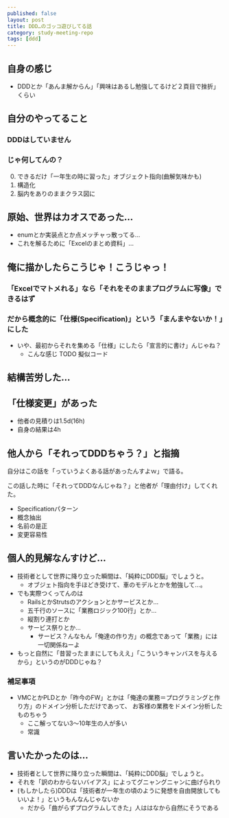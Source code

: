 ```yaml
---
published: false
layout: post
title: DDD…のゴッコ遊びしてる話
category: study-meeting-repo
tags: [ddd]
---
```


## 自身の感じ

+ DDDとか「あんま解からん」「興味はあるし勉強してるけど２頁目で挫折」くらい



## 自分のやってること

### DDDはしていません

### じゃ何してんの？

0. できるだけ「一年生の時に習った」オブジェクト指向(曲解気味かも)
0. 構造化
0. 脳内をありのままクラス図に

## 原始、世界はカオスであった…

+ enumとか実装点とか点メッチャっ散ってる…
+ これを解るために「Excelのまとめ資料」…


## 俺に描かしたらこうじゃ！こうじゃっ！

### 「Excelでマトメれる」なら「それをそのままプログラムに写像」できるはず

### だから概念的に「仕様(Specification)」という「まんまやないか！」にした

+ いや、最初からそれを集める「仕様」にしたら「宣言的に書け」んじゃね？
   + こんな感じ TODO 擬似コード

## 結構苦労した…

## 「仕様変更」があった

+ 他者の見積りは1.5d(16h)
+ 自身の結果は4h

## 他人から「それってDDDちゃう？」と指摘

自分はこの話を「っていうよくある話があったんすよｗ」で語る。

この話した時に「それってDDDなんじゃね？」と他者が「理由付け」してくれた。

+ Specificationパターン
+ 概念抽出
+ 名前の是正
+ 変更容易性

## 個人的見解なんすけど…

+ 技術者として世界に降り立った瞬間は、「純粋にDDD脳」でしょうと。
  + オブジェト指向を手ほどき受けて、車のモデルとかを勉強して…。
+ でも実際つくってんのは
  + RailsとかStrutsのアクションとかサービスとか…
  + 五千行のソースに「業務ロジック100行」とか…
  + 縦割り連打とか
  + サービス祭りとか…
    + サービス？んなもん「俺達の作り方」の概念であって「業務」には一切関係ねーよ
+ もっと自然に「昔習ったままにしてもええ」「こういうキャンバスを与えるから」というのがDDDじゃね？

### 補足事項

+ VMCとかPLDとか「昨今のFW」とかは「俺達の業務＝プログラミングと作り方」のドメイン分析しただけであって、
  お客様の業務をドメイン分析したものちゃう
  + ここ解ってない3〜10年生の人が多い
  + 常識

## 言いたかったのは…

+ 技術者として世界に降り立った瞬間は、「純粋にDDD脳」でしょうと。
+ それを「訳のわからないバイアス」によってグニャングニャンに曲げられり
+ (もしかしたら)DDDは「技術者が一年生の頃のように発想を自由開放してもいいよ！」というもんなんじゃないか
  + だから「曲がらずプログラムしてきた」人ははなから自然にそうである

